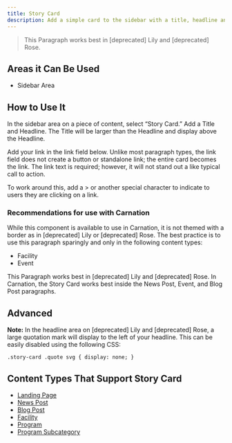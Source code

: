 ```yaml
---
title: Story Card
description: Add a simple card to the sidebar with a title, headline and call to action.
---
```


> This Paragraph works best in [deprecated] Lily and [deprecated] Rose.

## Areas it Can Be Used

* Sidebar Area

## How to Use It

In the sidebar area on a piece of content, select “Story Card.” Add a Title and Headline. The Title will be larger than the Headline and display above the Headline.

Add your link in the link field below. Unlike most paragraph types, the link field does not create a button or standalone link; the entire card becomes the link. The link text is required; however, it will not stand out a like typical call to action.

To work around this, add a > or another special character to indicate to users they are clicking on a link.

### Recommendations for use with Carnation

While this component is available to use in Carnation, it is not themed with a border as in [deprecated] Lily or [deprecated] Rose. The best practice is to use this paragraph sparingly and only in the following content types:

* Facility
* Event

This Paragraph works best in [deprecated] Lily and [deprecated] Rose. In Carnation, the Story Card works best inside the News Post, Event, and Blog Post paragraphs.

## Advanced

**Note:** In the headline area on [deprecated] Lily and [deprecated] Rose, a large quotation mark will display to the left of your headline. This can be easily disabled using the following CSS:

`.story-card .quote svg { display: none; }`

## Content Types That Support Story Card

* [Landing Page](../../content-types/landing-page)
* [News Post](../../content-types/news-post)
* [Blog Post](../../content-types/blog-post)
* [Facility](../../content-types/facility)
* [Program](../../content-types/program)
* [Program Subcategory](../../content-types/program-subcategory)
